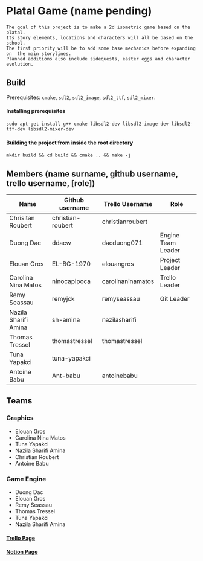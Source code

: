 # Platal Game (name pending)

    The goal of this project is to make a 2d isometric game based on the platal.
    Its story elements, locations and characters will all be based on the school.
    The first priority will be to add some base mechanics before expanding on  the main storylines.
    Planned additions also include sidequests, easter eggs and character evolution.

## Build

Prerequisites: `cmake`, `sdl2`, `sdl2_image`, `sdl2_ttf`, `sdl2_mixer`.

#### Installing prerequisites

```
sudo apt-get install g++ cmake libsdl2-dev libsdl2-image-dev libsdl2-ttf-dev libsdl2-mixer-dev
```

#### Building the project from inside the root directory

```
mkdir build && cd build && cmake .. && make -j
```

## Members (name surname, github username, trello username, [role])

| Name                 | Github username   | Trello Username   | Role               |
| -------------------- | ----------------- | ----------------- | ------------------ |
| Chrisitan Roubert    | christian-roubert | christianroubert  |                    |
| Duong Dac            | ddacw             | dacduong071       | Engine Team Leader |
| Elouan Gros          | EL-BG-1970        | elouangros        | Project Leader     |
| Carolina Nina Matos  | ninocapipoca      | carolinaninamatos | Trello Leader      |
| Remy Seassau         | remyjck           | remyseassau       | Git Leader         |
| Nazila Sharifi Amina | sh-amina          | nazilasharifi     |                    |
| Thomas Tressel       | thomastressel     | thomastressel     |                    |
| Tuna Yapakci         | tuna-yapakci      |                   |                    |
| Antoine Babu         | Ant-babu          | antoinebabu       |                    |

## Teams

### Graphics

- Elouan Gros
- Carolina Nina Matos
- Tuna Yapakci
- Nazila Sharifi Amina
- Christian Roubert
- Antoine Babu

### Game Engine

- Duong Dac
- Elouan Gros
- Remy Seassau
- Thomas Tressel
- Tuna Yapakci
- Nazila Sharifi Amina

#### [Trello Page](https://trello.com/b/yN1MSB1b/platal-game)

#### [Notion Page](https://www.notion.so/Preliminary-notes-1cfb63b026dd48b6ae74da4d36dd5983)
